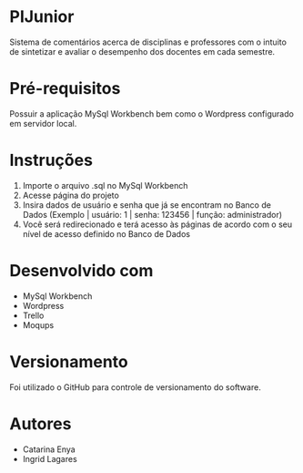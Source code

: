 # PIJunior
Sistema de comentários acerca de disciplinas e professores com o intuito de sintetizar e avaliar o desempenho dos docentes em cada semestre.

# Pré-requisitos
Possuir a aplicação MySql Workbench bem como o Wordpress configurado em servidor local.

# Instruções
1. Importe o arquivo .sql no MySql Workbench
2. Acesse página do projeto
3. Insira dados de usuário e senha que já se encontram no Banco de Dados (Exemplo | usuário: 1 | senha: 123456 | função: administrador)
4. Você será redirecionado e terá acesso às páginas de acordo com o seu nível de acesso definido no Banco de Dados

# Desenvolvido com
* MySql Workbench
* Wordpress
* Trello
* Moqups

# Versionamento
Foi utilizado o GitHub para controle de versionamento do software.

# Autores
* Catarina Enya
* Ingrid Lagares
